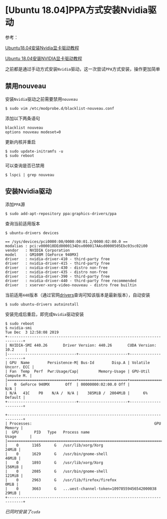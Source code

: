 
# [Ubuntu 18.04]PPA方式安装Nvidia驱动

参考：

[Ubuntu18.04安装Nvidia显卡驱动教程](https://blog.csdn.net/weixin_43820996/article/details/100676292)

[Ubuntu 18.04安装NVIDIA显卡驱动教程](https://www.linuxidc.com/Linux/2019-02/157170.htm)

之前都是通过手动方式安装`Nvidia`驱动，这一次尝试`PPA`方式安装，操作更加简单

## 禁用nouveau

安装`Nvidia`驱动之前需要禁用`nouveau`

```
$ sudo vim /etc/modprobe.d/blacklist-nouveau.conf
```

添加以下两条语句

```
blacklist nouveau
options nouveau modeset=0
```

更新内核并重启

```
$ sudo update-initramfs -u
$ sudo reboot
```

可以查询是否已禁用

```
$ lspci | grep nouveau
```

## 安装Nvidia驱动

添加`PPA`源

```
$ sudo add-apt-repository ppa:graphics-drivers/ppa
```

查询当前适用版本

```
$ ubuntu-drivers devices

== /sys/devices/pci0000:00/0000:00:01.2/0000:02:00.0 ==
modalias : pci:v000010DEd0000134Dsv000017AAsd0000505Ebc03sc02i00
vendor   : NVIDIA Corporation
model    : GM108M [GeForce 940MX]
driver   : nvidia-driver-410 - third-party free
driver   : nvidia-driver-415 - third-party free
driver   : nvidia-driver-430 - distro non-free
driver   : nvidia-driver-435 - distro non-free
driver   : nvidia-driver-390 - third-party free
driver   : nvidia-driver-440 - third-party free recommended
driver   : xserver-xorg-video-nouveau - distro free builtin
```

当前适用`440`版本（通过官网[drivers](https://www.geforce.cn/drivers)查询可知该版本是最新版本），自动安装

```
$ sudo ubuntu-drivers autoinstall
```

安装完成后重启，即完成`Nvidia`驱动安装

```
$ sudo reboot
$ nvidia-smi 
Tue Dec  3 12:58:08 2019       
+-----------------------------------------------------------------------------+
| NVIDIA-SMI 440.26       Driver Version: 440.26       CUDA Version: 10.2     |
|-------------------------------+----------------------+----------------------+
| GPU  Name        Persistence-M| Bus-Id        Disp.A | Volatile Uncorr. ECC |
| Fan  Temp  Perf  Pwr:Usage/Cap|         Memory-Usage | GPU-Util  Compute M. |
|===============================+======================+======================|
|   0  GeForce 940MX       Off  | 00000000:02:00.0 Off |                  N/A |
| N/A   41C    P0    N/A /  N/A |    385MiB /  2004MiB |      6%      Default |
+-------------------------------+----------------------+----------------------+
                                                                               
+-----------------------------------------------------------------------------+
| Processes:                                                       GPU Memory |
|  GPU       PID   Type   Process name                             Usage      |
|=============================================================================|
|    0      1165      G   /usr/lib/xorg/Xorg                            24MiB |
|    0      1629      G   /usr/bin/gnome-shell                          46MiB |
|    0      1893      G   /usr/lib/xorg/Xorg                           156MiB |
|    0      2085      G   /usr/bin/gnome-shell                         121MiB |
|    0      2963      G   /usr/lib/firefox/firefox                       0MiB |
|    0      3663      G   ...uest-channel-token=10978559456542000038    29MiB |
+-----------------------------------------------------------------------------+
```

*已同时安装了`cuda`*
